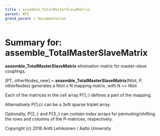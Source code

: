 ```yaml
---
title : assemble_TotalMasterSlaveMatrix
parent: API
grand_parent : Documentation
---
```

# Summary for: **assemble_TotalMasterSlaveMatrix**

**assemble_TotalMasterSlaveMatrix** elimination matrix for master-slave
couplings.

[PT, otherNodes_new] = **assemble_TotalMasterSlaveMatrix**(Ntot, P, otherNodes)
generates a Ntot x N mapping matrix, with N <= Ntot

Each of the matrices in the cell array P{1,:} defines a part of the
mapping.

Alternatively P{1,c} can be a 3xN sparse triplet array.

Optionally, P{2,:} and P{3,:} can contain index arrays for
permuting/shifting the rows and columns of the P-matrices, respectively.

Copyright (c) 2016 Antti Lehikoinen / Aalto University


